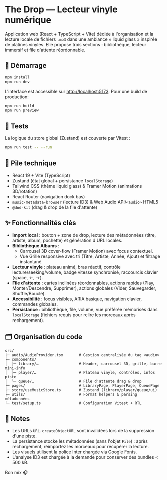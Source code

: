 # The Drop — Lecteur vinyle numérique

Application web (React + TypeScript + Vite) dédiée à l&apos;organisation et la lecture locale de fichiers `.mp3` dans une ambiance « liquid glass » inspirée de platines vinyles. Elle propose trois sections : bibliothèque, lecteur immersif et file d&apos;attente réordonnable.

## 🚀 Démarrage

```bash
npm install
npm run dev
```

L&apos;interface est accessible sur [http://localhost:5173](http://localhost:5173). Pour une build de production:

```bash
npm run build
npm run preview
```

## 🧪 Tests

La logique du store global (Zustand) est couverte par Vitest :

```bash
npm run test -- --run
```

## 🧱 Pile technique

- React 19 + Vite (TypeScript)
- Zustand (état global + persistance `localStorage`)
- Tailwind CSS (thème liquid glass) & Framer Motion (animations 3D/rotation)
- React Router (navigation dock bas)
- `music-metadata-browser` (lecture ID3) & Web Audio API/`<audio>` HTML5
- `@dnd-kit` (drag & drop de la file d&apos;attente)

## ✨ Fonctionnalités clés

- **Import local** : bouton + zone de drop, lecture des métadonnées (titre, artiste, album, pochette) et génération d&apos;URL locales.
- **Bibliothèque Albums** :
  - Carrousel 3D cover-flow (Framer Motion) avec focus contextuel.
  - Vue Grille responsive avec tri (Titre, Artiste, Année, Ajout) et filtrage instantané.
- **Lecteur vinyle** : plateau animé, bras réactif, contrôle lecture/seeking/volume, badge vitesse synchronisé, raccourcis clavier (space, ←, →).
- **File d&apos;attente** : cartes inclinées réordonnables, actions rapides (Play, Monter/Descendre, Supprimer), actions globales (Vider, Sauvegarder, Shuffle/Boucle).
- **Accessibilité** : focus visibles, ARIA basique, navigation clavier, commandes globales.
- **Persistance** : bibliothèque, file, volume, vue préférée mémorisés dans `localStorage` (fichiers requis pour relire les morceaux après rechargement).

## 🗂️ Organisation du code

```
src/
├─ audio/AudioProvider.tsx       # Gestion centralisée du tag <audio>
├─ components/
│  ├─ library/…                  # Header, carrousel 3D, grille, barre mini-info
│  ├─ player/…                   # Plateau vinyle, contrôles, infos piste
│  └─ queue/…                    # File d'attente drag & drop
├─ pages/                        # LibraryPage, PlayerPage, QueuePage
├─ store/useMusicStore.ts        # Zustand (library/player/queue/ui)
├─ utils/                        # Format helpers & parsing métadonnées
└─ test/setup.ts                 # Configuration Vitest + RTL
```

## 📌 Notes

- Les URLs `URL.createObjectURL` sont invalidées lors de la suppression d&apos;une piste.
- La persistance stocke les métadonnées (sans l&apos;objet `File`) : après rechargement, réimportez les morceaux pour récupérer la lecture.
- Les visuels utilisent la police Inter chargée via Google Fonts.
- L&apos;analyse ID3 est chargée à la demande pour conserver des bundles < 500 kB.

Bon mix 🎧
